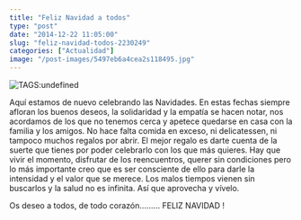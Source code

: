 ```yaml
---
title: "Feliz Navidad a todos"
type: "post"
date: "2014-12-22 11:05:00"
slug: "feliz-navidad-todos-2230249"
categories: ["Actualidad"]
image: "/post-images/5497eb6a4cea2s118495.jpg"
---
```


 ![ TAGS:undefined](/post-images/5497eb6a4cea2s118495.jpg)

 Aquí estamos de nuevo celebrando las Navidades. En estas fechas siempre afloran los buenos deseos, la solidaridad y la empatía se hacen notar, nos acordamos de los que no tenemos cerca y apetece quedarse en casa con la familia y los amigos. No hace falta comida en exceso, ni delicatessen, ni tampoco muchos regalos por abrir. El mejor regalo es darte cuenta de la suerte que tienes por poder celebrarlo con los que más quieres. Hay que vivir el momento, disfrutar de los reencuentros, querer sin condiciones pero lo más importante creo que es ser consciente de ello para darle la intensidad y el valor que se merece. Los malos tiempos vienen sin buscarlos y la salud no es infinita. Así que aprovecha y vívelo.

 Os deseo a todos, de todo corazón......... FELIZ NAVIDAD !